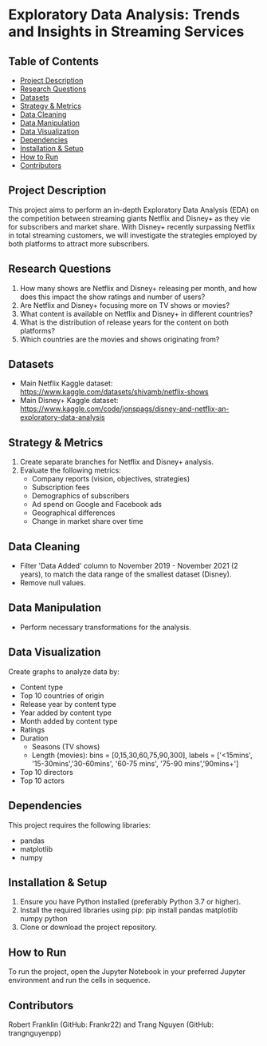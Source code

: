 # Exploratory Data Analysis: Trends and Insights in Streaming Services

## Table of Contents
- [Project Description](#project-description)
- [Research Questions](#research-questions)
- [Datasets](#datasets)
- [Strategy & Metrics](#strategy-metrics)
- [Data Cleaning](#data-cleaning)
- [Data Manipulation](#data-manipulation)
- [Data Visualization](#data-visualization)
- [Dependencies](#dependencies)
- [Installation & Setup](#installation-setup)
- [How to Run](#how-to-run)
- [Contributors](#contributors)

## Project Description
This project aims to perform an in-depth Exploratory Data Analysis (EDA) on the competition between streaming giants Netflix and Disney+ as they vie for subscribers and market share. With Disney+ recently surpassing Netflix in total streaming customers, we will investigate the strategies employed by both platforms to attract more subscribers.

## Research Questions
1. How many shows are Netflix and Disney+ releasing per month, and how does this impact the show ratings and number of users?
2. Are Netflix and Disney+ focusing more on TV shows or movies?
3. What content is available on Netflix and Disney+ in different countries?
4. What is the distribution of release years for the content on both platforms?
5. Which countries are the movies and shows originating from?

## Datasets
- Main Netflix Kaggle dataset: https://www.kaggle.com/datasets/shivamb/netflix-shows
- Main Disney+ Kaggle dataset: https://www.kaggle.com/code/jonspags/disney-and-netflix-an-exploratory-data-analysis

## Strategy & Metrics
1. Create separate branches for Netflix and Disney+ analysis.
2. Evaluate the following metrics:
   - Company reports (vision, objectives, strategies)
   - Subscription fees
   - Demographics of subscribers
   - Ad spend on Google and Facebook ads
   - Geographical differences
   - Change in market share over time

## Data Cleaning
- Filter 'Data Added' column to November 2019 - November 2021 (2 years), to match the data range of the smallest dataset (Disney).
- Remove null values.

## Data Manipulation
- Perform necessary transformations for the analysis.

## Data Visualization
Create graphs to analyze data by:
- Content type
- Top 10 countries of origin
- Release year by content type
- Year added by content type
- Month added by content type
- Ratings
- Duration
  - Seasons (TV shows)
  - Length (movies): bins = [0,15,30,60,75,90,300], labels = ['<15mins', '15-30mins','30-60mins', '60-75 mins', '75-90 mins','90mins+']
- Top 10 directors
- Top 10 actors

## Dependencies
This project requires the following libraries:
- pandas
- matplotlib
- numpy

## Installation & Setup
1. Ensure you have Python installed (preferably Python 3.7 or higher).
2. Install the required libraries using pip:
pip install pandas matplotlib numpy python
3. Clone or download the project repository.

## How to Run
To run the project, open the Jupyter Notebook in your preferred Jupyter environment and run the cells in sequence.

## Contributors
Robert Franklin (GitHub: Frankr22) and Trang Nguyen (GitHub: trangnguyenpp)
